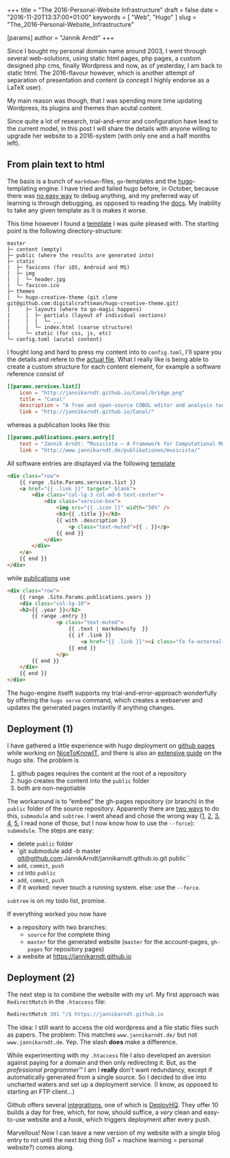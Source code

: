 +++
title = "The 2016-Personal-Website Infrastructure"
draft = false
date = "2016-11-20T13:37:00+01:00"
keywords = [ "Web", "Hugo" ]
slug = "The_2016-Personal-Website_Infrastructure"

[params]
  author = "Jannik Arndt"
+++

Since I bought my personal domain name around 2003, I went through several web-solutions, 
using static html pages, php pages, a custom designed php cms, finally Wordpress and now, as of yesterday, I am back to static html. The 2016-flavour however, which is another attempt of separation of presentation and content (a concept I highly endorse as a LaTeX user).
<!--more-->

My main reason was though, that I was spending more time updating Wordpress, its plugins and themes than acutal content.

Since quite a lot of research, trial-and-error and configuration have lead to the current model, in this post I will share the details with anyone willing to upgrade her website to a 2016-system (with only one and a half months left).

## From plain text to html

The basis is a bunch of `markdown`-files, `go`-templates and the [hugo](http://gohugo.io/)-templating engine. I have tried and failed hugo before, in October, because there was [no easy way](https://gohugo.io/templates/debugging/) to debug anything, and my preferred way of learning is through debugging, as opposed to reading the [docs](https://gohugo.io/templates/go-templates/). My inability to take any given template as it is makes it worse.

This time however I found a [template](http://themes.gohugo.io/theme/creative/) I was quite pleased with. The starting point is the following directory-structure:

``` none
master
├─ content (empty)
├─ public (where the results are generated into)
├─ static 
|  ├─ favicons (for iOS, Android and MS)
|  ├─ img 
|  |  └─ header.jpg
|  └─ favicon.ico
├─ themes
|  └─ hugo-creative-theme (git clone git@github.com:digitalcraftsman/hugo-creative-theme.git)
|     ├─ layouts (where to go-magic happens)
|     |  ├─ partials (layout of individual sections)
|     |  |  └─ ...
|     |  └─ index.html (coarse structure)
|     └─ static (for css, js, etc)
└─ config.toml (acutal content)
```

I fought long and hard to press my content into to `config.toml`, I'll spare you the details and refere to the [actual file](https://github.com/JannikArndt/jannikarndt.github.io/blob/source/config.toml). What I really like is being able to create a custom structure for each content element, for example a software reference consist of

``` toml
[[params.services.list]]
    icon = "http://jannikarndt.github.io/Canal/bridge.png"
    title = "Canal"
    description = "A free and open-source COBOL editor and analysis tool"
    link = "http://jannikarndt.github.io/Canal/"
```

whereas a publication looks like this:

``` toml
[[params.publications.years.entry]]
    text = "Jannik Arndt: “Musicista — A Framework for Computational Musicology”. Masterarbeit, 2014."
    link = "http://www.jannikarndt.de/publikationen/musicista/"
```

All software entries are displayed via the following [template](https://github.com/JannikArndt/jannikarndt.github.io/blob/source/themes/hugo-creative-theme/layouts/partials/services.html)

```html
<div class="row">
    {{ range .Site.Params.services.list }}
    <a href="{{ .link }}" target="_blank">
        <div class="col-lg-3 col-md-6 text-center">
            <div class="service-box">
                <img src="{{ .icon }}" width="50%" />
                <h3>{{ .title }}</h3>
                {{ with .description }}
                    <p class="text-muted">{{ . }}</p>
                {{ end }}
            </div>
        </div>
    </a>
    {{ end }}
</div>
```

while [publications](https://github.com/JannikArndt/jannikarndt.github.io/blob/source/themes/hugo-creative-theme/layouts/partials/publications.html) use

```html
<div class="row">
    {{ range .Site.Params.publications.years }}
    <div class="col-lg-10">
    <h2>{{ .year }}</h2>
        {{ range .entry }}
                <p class="text-muted">
                    {{ .text | markdownify  }}
                    {{ if .link }}
                        <a href="{{ .link }}"><i class="fa fa-external-link"></i></a>
                    {{ end }}
                </p>
        {{ end }}
    </div>
    {{ end }}
</div>
```

The hugo-engine itselft supports my trial-and-error-approach wonderfully by offering the `hugo serve` command, which creates a webserver and updates the generated pages instantly if anything changes.

## Deployment (1)

I have gathered a little experience with hugo deployment on [github pages](https://pages.github.com) while working on [NiceToKnowIT](http://nicetoknow.github.io/IT/), and there is also an [extensive guide](https://gohugo.io/tutorials/github-pages-blog/) on the hugo site. The problem is

1. github pages requires the content at the root of a repository
2. hugo creates the content into the `public` folder
3. both are non-negotiable

The workaround is to “embed” the gh-pages repository (or branch) in the `public` folder of the source repository. Apparently there are [two ways](http://stackoverflow.com/questions/31769820/differences-between-git-submodule-and-subtree) to do this, `submodule` and `subtree`. I went ahead and chose the wrong way ([1](https://blogs.atlassian.com/2013/05/alternatives-to-git-submodule-git-subtree/), [2](https://codingkilledthecat.wordpress.com/2012/04/28/why-your-company-shouldnt-use-git-submodules/), [3](https://ayende.com/blog/4746/the-problem-with-git-submodules), [4](http://somethingsinistral.net/blog/git-submodules-are-probably-not-the-answer/), [5](http://slopjong.de/2013/06/04/git-why-submodules-are-evil/), I read none of those, but I now know how to use the `--force`): `submodule`. The steps are easy:

- delete `public` folder
- `git submodule add -b master git@github.com:JannikArndt/jannikarndt.github.io.git public``
- `add`, `commit`, `push`
- `cd` into `public`
- `add`, `commit`, `push`
- if it worked: never touch a running system. else: use the `--force`.

`subtree` is on my todo list, promise.

If everything worked you now have

- a repository with two branches:
    - `source` for the complete thing
    - `master` for the generated website (`master` for the account-pages, `gh-pages` for repository pages)
- a website at https://jannikarndt.github.io

## Deployment (2)

The next step is to combine the website with my url. My first approach was `RedirectMatch` in the `.htaccess` file:

``` apache
RedirectMatch 301 ^/$ https://jannikarndt.github.io
```

The idea: I still want to access the old wordpress and a file static files such as papers.
The problem: This matches `www.jannikarndt.de/` but not `www.jannikarndt.de`. Yep. The slash __does__ make a difference.

While experimenting with my `.htaccess` file I also developed an aversion against paying for a domain and then only redirecting it. But, as the *professional programmer*&trade; I am I __really__ don't want redundancy, except if automatically generated from a single source. So I decided to dive into uncharted waters and set up a deployment service. (I know, as opposed to starting an FTP client…)

Github offers several [integrations](https://github.com/integrations), one of which is [DeployHQ](https://www.deployhq.com). They offer 10 builds a day for free, which, for now, should suffice, a *very* clean and easy-to-use website and a *hook*, which triggers deployment after every push. 

Marvellous! Now I can leave a new version of my website with a single blog entry to rot until the next big thing (IoT + machine learning = personal website?) comes along.